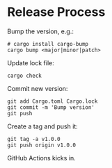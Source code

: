 <!-- Source: https://github.com/hendrikmaus/rust-workflows -->

# Release Process

Bump the version, e.g.:

```shell
# cargo install cargo-bump
cargo bump <major|minor|patch>
```

Update lock file:

```shell
cargo check
```

Commit new version:

```shell
git add Cargo.toml Cargo.lock
git commit -m 'Bump version'
git push
```

Create a tag and push it:

```shell
git tag -a v1.0.0
git push origin v1.0.0
```

GitHub Actions kicks in.
